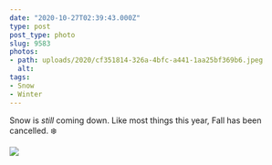 ```yaml
---
date: "2020-10-27T02:39:43.000Z"
type: post 
post_type: photo
slug: 9583
photos: 
- path: uploads/2020/cf351814-326a-4bfc-a441-1aa25bf369b6.jpeg
  alt: 
tags: 
- Snow
- Winter
---
```

Snow is _still_ coming down. Like most things this year, Fall has been cancelled. ❄️


![](/uploads/2020/cf351814-326a-4bfc-a441-1aa25bf369b6.jpeg)
